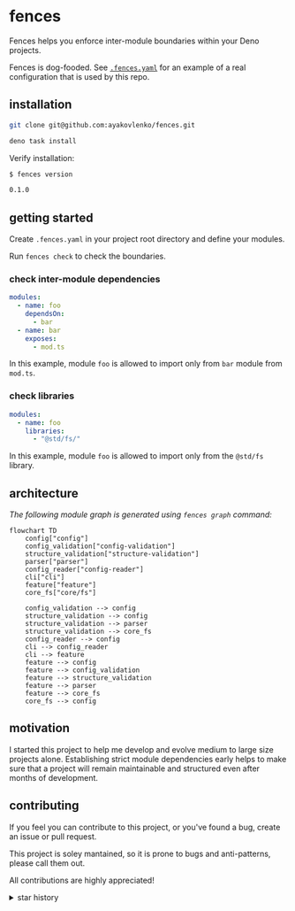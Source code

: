 # fences

Fences helps you enforce inter-module boundaries within your Deno projects.

Fences is dog-fooded. See [`.fences.yaml`](./.fences.yaml) for an example of a
real configuration that is used by this repo.

## installation

```sh
git clone git@github.com:ayakovlenko/fences.git

deno task install
```

Verify installation:

```sh
$ fences version

0.1.0
```

## getting started

Create `.fences.yaml` in your project root directory and define your modules.

Run `fences check` to check the boundaries.

### check inter-module dependencies

```yaml
modules:
  - name: foo
    dependsOn:
      - bar
  - name: bar
    exposes:
      - mod.ts
```

In this example, module `foo` is allowed to import only from `bar` module from
`mod.ts`.

### check libraries

```yaml
modules:
  - name: foo
    libraries:
      - "@std/fs/"
```

In this example, module `foo` is allowed to import only from the `@std/fs`
library.

## architecture

_The following module graph is generated using `fences graph` command:_

```mermaid
flowchart TD
    config["config"]
    config_validation["config-validation"]
    structure_validation["structure-validation"]
    parser["parser"]
    config_reader["config-reader"]
    cli["cli"]
    feature["feature"]
    core_fs["core/fs"]

    config_validation --> config
    structure_validation --> config
    structure_validation --> parser
    structure_validation --> core_fs
    config_reader --> config
    cli --> config_reader
    cli --> feature
    feature --> config
    feature --> config_validation
    feature --> structure_validation
    feature --> parser
    feature --> core_fs
    core_fs --> config
```

## motivation

I started this project to help me develop and evolve medium to large size
projects alone. Establishing strict module dependencies early helps to make sure
that a project will remain maintainable and structured even after months of
development.

## contributing

If you feel you can contribute to this project, or you've found a bug, create an
issue or pull request.

This project is soley mantained, so it is prone to bugs and anti-patterns,
please call them out.

All contributions are highly appreciated!

<details>

<summary>star history</summary>

[![](https://api.star-history.com/svg?repos=ayakovlenko/fences&type=Date)](https://star-history.com/#ayakovlenko/fences&Date)

</details>
